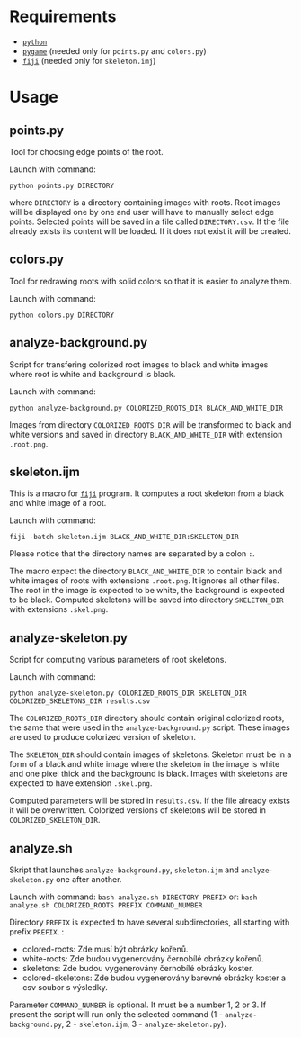 Requirements
============

- [`python`](https://www.python.org/)
- [`pygame`](https://www.pygame.org/) (needed only for `points.py` and `colors.py`)
- [`fiji`](https://fiji.sc/) (needed only for `skeleton.imj`)


Usage
=====

points.py
---------

Tool for choosing edge points of the root.

Launch with command:

  `python points.py DIRECTORY`

where `DIRECTORY` is a directory containing images with roots.
Root images will be displayed one by one and user will have to manually select edge points.
Selected points will be saved in a file called `DIRECTORY.csv`. If the file already exists
its content will be loaded. If it does not exist it will be created.


colors.py
---------

Tool for redrawing roots with solid colors so that it is easier to analyze them.

Launch with command:

  `python colors.py DIRECTORY`


analyze-background.py
---------------------

Script for transfering colorized root images to black and white images where root is white and
background is black.

Launch with command:

  `python analyze-background.py COLORIZED_ROOTS_DIR BLACK_AND_WHITE_DIR`

Images from directory `COLORIZED_ROOTS_DIR` will be transformed to black and white versions and saved
in directory `BLACK_AND_WHITE_DIR` with extension `.root.png`.


skeleton.ijm
------------

This is a macro for [`fiji`](https://fiji.sc/)  program. It computes a root skeleton from a black
and white image of a root.

Launch with command:

  `fiji -batch skeleton.ijm BLACK_AND_WHITE_DIR:SKELETON_DIR`

Please notice that the directory names are separated by a colon `:`.

The macro expect the directory `BLACK_AND_WHITE_DIR` to contain black and white images of roots
with extensions `.root.png`. It ignores all other files. The root in the image is expected to
be white, the background is expected to be black. Computed skeletons will be saved into
directory `SKELETON_DIR` with extensions `.skel.png`.


analyze-skeleton.py
-------------------

Script for computing various parameters of root skeletons.

Launch with command:

  `python analyze-skeleton.py COLORIZED_ROOTS_DIR SKELETON_DIR COLORIZED_SKELETONS_DIR results.csv`

The `COLORIZED_ROOTS_DIR` directory should contain original colorized roots, the same that were
used in the `analyze-background.py` script. These images are used to produce colorized version
of skeleton.

The `SKELETON_DIR` should contain images of skeletons. Skeleton must be in a form of a black
and white image where the skeleton in the image is white and one pixel thick and the background
is black. Images with skeletons are expected to have extension `.skel.png`.

Computed parameters will be stored in `results.csv`. If the file already exists it will be
overwritten. Colorized versions of skeletons will be stored in `COLORIZED_SKELETON_DIR`.


analyze.sh
----------

Skript that launches `analyze-background.py`, `skeleton.ijm` and `analyze-skeleton.py`
one after another.

Launch with command:
  `bash analyze.sh DIRECTORY PREFIX`
or:
  `bash analyze.sh COLORIZED_ROOTS PREFIX COMMAND_NUMBER`

Directory `PREFIX` is expected to have several subdirectories, all starting with prefix
`PREFIX`.
:
 - colored-roots: Zde musí být obrázky kořenů.
 - white-roots: Zde budou vygenerovány černobílé obrázky kořenů.
 - skeletons: Zde budou vygenerovány černobílé obrázky koster.
 - colored-skeletons: Zde budou vygenerovány barevné obrázky koster a csv soubor
     s výsledky.

Parameter `COMMAND_NUMBER` is optional. It must be a number 1, 2 or 3. If present the script will
run only the selected command (1 - `analyze-background.py`, 2 - `skeleton.ijm`,
3 - `analyze-skeleton.py`).

